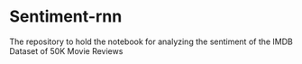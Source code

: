 # Sentiment-rnn

The repository to hold the notebook for analyzing the sentiment of the IMDB Dataset of 50K Movie Reviews
